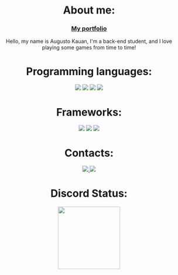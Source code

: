 <h1 align="center">About me:</h1>
<a href="https://www.krostdev.online/"><h3 align="center">My portfolio</h3></a>
<p align="center">Hello, my name is Augusto Kauan, I'm a back-end student, and I love playing some games from time to time!</p>
<h1 align="center">Programming languages:</h1>
<div align="center">
  <img src="https://img.shields.io/badge/HTML5-E34F26?style=for-the-badge&logo=html5&logoColor=white">
  <img src="https://img.shields.io/badge/JavaScript-323330?style=for-the-badge&logo=javascript&logoColor=F7DF1E">
  <img src="https://img.shields.io/badge/CSS3-1572B6?style=for-the-badge&logo=css3&logoColor=white">
  <img src="https://img.shields.io/badge/Python-14354C?style=for-the-badge&logo=python&logoColor=white">
</div>

<h1 align="center">Frameworks:</h1>
<div align="center">
  <img src="https://img.shields.io/badge/React-20232A?style=for-the-badge&logo=react&logoColor=61DAFB">
  <img src="https://img.shields.io/badge/jQuery-0769AD?style=for-the-badge&logo=jquery&logoColor=white">
  <img src="https://img.shields.io/badge/Node.js-43853D?style=for-the-badge&logo=node.js&logoColor=white">
</div>

<h1 align="center">Contacts:</h1>

<div align="center">
<a href="https://discord.com/channels/@me/1127934293226835998">
<img src="https://img.shields.io/badge/Discord-7289DA?style=for-the-badge&logo=discord&logoColor=white">
</a>
<a href="mailto:augustokauanpe@gmail.com">
<img src="https://img.shields.io/badge/Gmail-D14836?style=for-the-badge&logo=gmail&logoColor=white">
</a>
</div>

<h1 align="center">Discord Status:</h1>

<div align="center">
  <a href="https://discord.com/users/1140888064739250219"> 
  <img height="170em" src="https://lanyard.cnrad.dev/api/1140888064739250219?borderRadius=30px&idleMessage=DesenvolvedorﾠFront-End"/>
</div>
